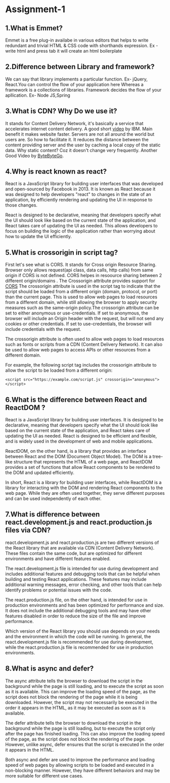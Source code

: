 # Assignment-1

## 1.What is Emmet?

Emmet is a free plug-in availabe in various editors that helps to write redundant and trivial HTML & CSS code with shorthands expression.
Ex - write html and press tab it will create an html boilerplate

## 2.Difference between Library and framework?

We can say that library implements a particular function. Ex- jQuery, React.You can control the flow of your application here
Whereas a framework is a collections of libraries. Framework decides the flow of your apllication. Ex- Node JS,Spring

## 3.What is CDN? Why Do we use it?

It stands for Content Delivery Network, it's basically a service that accelerates internet content delivery. A good short [video](https://youtu.be/Bsq5cKkS33I) by IBM. Main benefit it makes website faster. Servers are not all around the world but users are. So how to facilitate it. It reduces the distance between the content providing server and the user by caching a local copy of the static data. Why static content? Coz it doesn't change very frequently.
Another Good Video by [ByteByteGo](https://youtu.be/RI9np1LWzqw).

## 4.Why is react known as react?

React is a JavaScript library for building user interfaces that was developed and open-sourced by Facebook in 2013. It is known as React because it was designed to help developers "react" to changes in the state of an application, by efficiently rendering and updating the UI in response to those changes.

React is designed to be declarative, meaning that developers specify what the UI should look like based on the current state of the application, and React takes care of updating the UI as needed. This allows developers to focus on building the logic of the application rather than worrying about how to update the UI efficiently.

## 5.What is crossorigin in script tag?

First let's see what is CORS. It stands for Cross origin Resource Sharing. Browser only allows request(api class, data calls, http calls) from same origin if CORS is not defined. CORS helpes in resoource sharing between 2 different origin/domains .
The Crossorigin attribute provides support for [CORS](https://developer.mozilla.org/en-US/docs/Web/HTTP/CORS)
The crossorigin attribute is used in the script tag to indicate that the script should be loaded from a different origin (domain, protocol, or port) than the current page. This is used to allow web pages to load resources from a different domain, while still allowing the browser to apply security measures such as the same-origin policy.The crossorigin attribute can be set to either anonymous or use-credentials. If set to anonymous, the browser will include an Origin header with the request, but will not send any cookies or other credentials. If set to use-credentials, the browser will include credentials with the request.

The crossorigin attribute is often used to allow web pages to load resources such as fonts or scripts from a CDN (Content Delivery Network). It can also be used to allow web pages to access APIs or other resources from a different domain.

For example, the following script tag includes the crossorigin attribute to allow the script to be loaded from a different origin:

`<script src="https://example.com/script.js" crossorigin="anonymous"></script>`

## 6.What is the difference between React and ReactDOM ?

React is a JavaScript library for building user interfaces. It is designed to be declarative, meaning that developers specify what the UI should look like based on the current state of the application, and React takes care of updating the UI as needed. React is designed to be efficient and flexible, and is widely used in the development of web and mobile applications.

ReactDOM, on the other hand, is a library that provides an interface between React and the DOM (Document Object Model). The DOM is a tree-like structure that represents the HTML of a web page, and ReactDOM provides a set of functions that allow React components to be rendered to the DOM and updated efficiently.

In short, React is a library for building user interfaces, while ReactDOM is a library for interacting with the DOM and rendering React components to the web page. While they are often used together, they serve different purposes and can be used independently of each other.

## 7.What is difference between react.development.js and react.production.js files via CDN?

react.development.js and react.production.js are two different versions of the React library that are available via CDN (Content Delivery Network). These files contain the same code, but are optimized for different environments and have different features enabled.

The react.development.js file is intended for use during development and includes additional features and debugging tools that can be helpful when building and testing React applications. These features may include additional warning messages, error checking, and other tools that can help identify problems or potential issues with the code.

The react.production.js file, on the other hand, is intended for use in production environments and has been optimized for performance and size. It does not include the additional debugging tools and may have other features disabled in order to reduce the size of the file and improve performance.

Which version of the React library you should use depends on your needs and the environment in which the code will be running. In general, the react.development.js file is recommended for use during development, while the react.production.js file is recommended for use in production environments.

## 8.What is async and defer?

The async attribute tells the browser to download the script in the background while the page is still loading, and to execute the script as soon as it is available. This can improve the loading speed of the page, as the script does not block the rendering of the page while it is being downloaded. However, the script may not necessarily be executed in the order it appears in the HTML, as it may be executed as soon as it is available.

The defer attribute tells the browser to download the script in the background while the page is still loading, but to execute the script only after the page has finished loading. This can also improve the loading speed of the page, as the script does not block the rendering of the page. However, unlike async, defer ensures that the script is executed in the order it appears in the HTML.

Both async and defer are used to improve the performance and loading speed of web pages by allowing scripts to be loaded and executed in a non-blocking manner. However, they have different behaviors and may be more suitable for different use cases.
